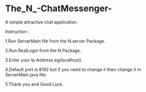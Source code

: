 # The_N_-ChatMessenger-
A simple attractive chat application.

Instruction :

1.Run ServerMain file from the N.server Package.












2.Run RealLogin from the N Package.










3.Enter your Ip Address eg(localhost).










4.Default port is 8192 but if you need to change it then change it in ServerMain.java file.
















5.Thank you and Good Luck.
